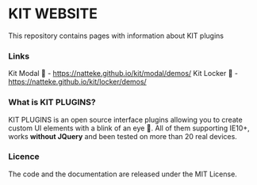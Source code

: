 # KIT WEBSITE
This repository contains pages with information about KIT plugins

### Links
Kit Modal :tada: - https://natteke.github.io/kit/modal/demos/
Kit Locker :tada: - https://natteke.github.io/kit/locker/demos/

### What is KIT PLUGINS?
KIT PLUGINS is an open source interface plugins allowing you to create custom UI elements with a blink of an eye :rocket:.
All of them supporting IE10+, works **without JQuery** and been tested on more than 20 real devices.

### Licence
The code and the documentation are released under the MIT License.

